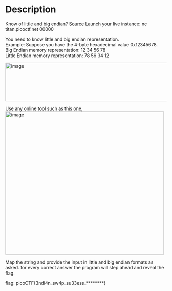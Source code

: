 # Description
Know of little and big endian? [Source](https://artifacts.picoctf.net/c_titan/116/flag.c)
Launch your live instance: nc titan.picoctf.net 00000<br>

You need to know little and big endian representation.<br>
Example: Suppose you have the 4-byte hexadecimal value 0x12345678.<br>
Big Endian memory representation: 12 34 56 78<br>
Little Endian memory representation: 78 56 34 12<br>

<img width="692" height="120" alt="image" src="https://github.com/user-attachments/assets/713fff8e-415e-4041-b7fa-176350f363d3" /><br>

Use any online tool such as this one,<br>
<img width="495" height="447" alt="image" src="https://github.com/user-attachments/assets/e94f8a1e-8925-42dd-a325-6e1847d96cd2" /><br>

Map the string and provide the input in little and big endian formats as asked. for every correct answer the program will step ahead and reveal the flag.<br>

flag: picoCTF{3ndi4n_sw4p_su33ess_********}

